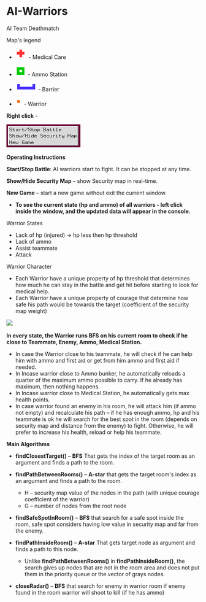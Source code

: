 ﻿
# AI-Warriors
AI Team Deathmatch 


Map's legend

- ![](images/Aspose.Words.fd7e835c-2be8-428c-bdca-3eee88cf217d.001.png) - Medical Care

- ![](images/Aspose.Words.fd7e835c-2be8-428c-bdca-3eee88cf217d.002.png) - Ammo Station

- ![](images/Aspose.Words.fd7e835c-2be8-428c-bdca-3eee88cf217d.003.png) - Barrier

- ![](images/Aspose.Words.fd7e835c-2be8-428c-bdca-3eee88cf217d.004.png) - Warrior

**Right click** - 

  ![](images/Aspose.Words.fd7e835c-2be8-428c-bdca-3eee88cf217d.005.png)

**Operating Instructions**

**Start/Stop Battle**: AI warriors start to fight. It can be stopped at any time.

**Show/Hide Security Map** – show Security map in real-time.

**New Game** – start a new game without exit the current window.

- **To see the current state (hp and ammo) of all warriors - left click inside the window, and the updated data will appear in the console.**

Warrior States

- Lack of hp (injured) -> hp less then hp threshold
- Lack of ammo
- Assist teammate
- Attack

Warrior Character

- Each Warrior have a unique property of hp threshold that determines how much he can stay in the battle and get hit before starting to look for medical help.
- Each Warrior have a unique property of courage that determine how safe his path would be towards the target (coefficient of the security map weight)

![](images/Decision_tree.jpg)

**In every state, the Warrior runs BFS on his current room to check if he close to Teammate, Enemy, Ammo, Medical Station.**
  - In case the Warrior close to his teammate, he will check if he can help him with ammo and first aid or get from him ammo and first aid if needed.
  - In Incase warrior close to Ammo bunker, he automatically reloads a quarter of the maximum ammo possible to carry. If he already has maximum, then nothing happens.
  - In Incase warrior close to Medical Station, he automatically gets max health points.
  - In case warrior found an enemy in his room, he will attack him (if ammo not empty) and recalculate his path – if he has enough ammo, hp and his teammate is ok he will search for the best spot in the room (depends on security map and distance from the enemy) to fight. Otherwise, he will prefer to increase his health, reload or help his teammate.

**Main Algorithms**

- **findClosestTarget()** – **BFS** That gets the index of the target room as an argument and finds a path to the room.

- **findPathBetweenRooms()** – **A-star** that gets the target room's index as an argument and finds a path to the room.
  - H – security map value of the nodes in the path (with unique courage coefficient of the warrior)
  - G – number of nodes from the root node

- **findSafeSpotInRoom()** – **BFS** that search for a safe spot inside the room, safe spot considers having low value in security map and far from the enemy.

- **findPathInsideRoom()** – **A-star** That gets target node as argument and finds a path to this node.
  - Unlike **findPathBetweenRooms()** in **findPathInsideRoom()**, the search gives up nodes that are not in the room area and does not put them in the priority queue or the vector of grays nodes.

- **closeRadar()** – **BFS** that search for enemy in warrior room if enemy found in the room warrior will shoot to kill (if he has ammo)


